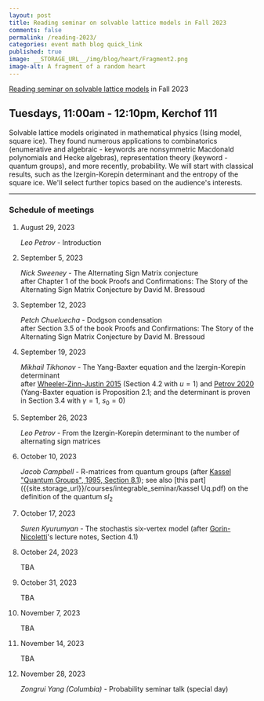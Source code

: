 ```yaml
---
layout: post
title: Reading seminar on solvable lattice models in Fall 2023
comments: false
permalink: /reading-2023/
categories: event math blog quick_link
published: true
image: __STORAGE_URL__/img/blog/heart/Fragment2.png
image-alt: A fragment of a random heart
---
```


<div><a href="{{site.url}}/reading-2023/">Reading seminar on solvable lattice models</a> in Fall 2023</div>
<!--more-->

<h2 class="mt-4 mb-3">Tuesdays, 11:00am - 12:10pm, Kerchof 111</h2>

Solvable lattice models originated in mathematical physics (Ising model, square ice). They found numerous applications to combinatorics (enumerative and algebraic - keywords are nonsymmetric Macdonald polynomials and Hecke algebras), representation theory (keyword - quantum groups), and more recently, probability. We will start with classical results, such as the Izergin-Korepin determinant and the entropy of the square ice. We'll select further topics based on the audience's interests.

---

### Schedule of meetings

1. August 29, 2023
    
    *Leo Petrov* - Introduction 

2. September 5, 2023 

    *Nick Sweeney* - The Alternating Sign Matrix conjecture<br>
    after Chapter 1 of the book Proofs and Confirmations: The Story of the Alternating Sign Matrix Conjecture by David M. Bressoud

3. September 12, 2023 

    *Petch Chueluecha* - Dodgson condensation<br>
    after Section 3.5 of the book Proofs and Confirmations: The Story of the Alternating Sign Matrix Conjecture by David M. Bressoud

4. September 19, 2023 

    *Mikhail Tikhonov* - The Yang-Baxter equation and the Izergin-Korepin determinant
    <br>
    after [Wheeler-Zinn-Justin 2015](https://arxiv.org/abs/1508.02236v2) (Section 4.2 with $u=1$) and [Petrov 2020](https://arxiv.org/abs/2007.10886) (Yang-Baxter equation is Proposition 2.1; and the determinant is proven in Section 3.4 with $\gamma=1$, $s_0=0$)

5. September 26, 2023

    *Leo Petrov* - From the Izergin-Korepin determinant to the number of alternating sign matrices 

6. October 10, 2023

    *Jacob Campbell* - R-matrices from quantum groups (after [Kassel "Quantum Groups", 1995, Section 8.1]({{site.storage_url}}/courses/integrable_seminar/Kassel_YBE.pdf)); see also [this part]({{site.storage_url}}/courses/integrable_seminar/kassel Uq.pdf) on the definition of the quantum $sl_2$ 

7. October 17, 2023

    *Suren Kyurumyan* - The stochastis six-vertex model (after [Gorin-Nicoletti](https://arxiv.org/pdf/2309.12495.pdf)'s lecture notes, Section 4.1)

8. October 24, 2023

    TBA

9. October 31, 2023

    TBA

10. November 7, 2023

    TBA

11. November 14, 2023

    TBA

12. November 28, 2023

    *Zongrui Yang (Columbia)* - Probability seminar talk (special day)

